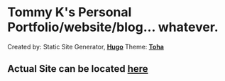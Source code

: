 # Tommy K's Personal Portfolio/website/blog... whatever.

Created by: Static Site Generator, **[Hugo](https://gohugo.io)**
Theme: **[Toha](https://github.com/hugo-toha/toha)**

## Actual Site can be located **[here](https://iteverything.io)**

